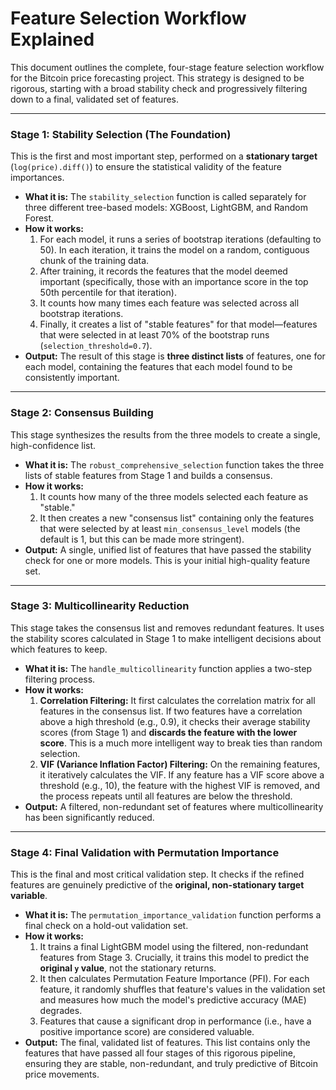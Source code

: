 # Feature Selection Workflow Explained

This document outlines the complete, four-stage feature selection workflow for the Bitcoin price forecasting project. This strategy is designed to be rigorous, starting with a broad stability check and progressively filtering down to a final, validated set of features.

---

### Stage 1: Stability Selection (The Foundation)

This is the first and most important step, performed on a **stationary target** (`log(price).diff()`) to ensure the statistical validity of the feature importances.

-   **What it is:** The `stability_selection` function is called separately for three different tree-based models: XGBoost, LightGBM, and Random Forest.
-   **How it works:**
    1.  For each model, it runs a series of bootstrap iterations (defaulting to 50). In each iteration, it trains the model on a random, contiguous chunk of the training data.
    2.  After training, it records the features that the model deemed important (specifically, those with an importance score in the top 50th percentile for that iteration).
    3.  It counts how many times each feature was selected across all bootstrap iterations.
    4.  Finally, it creates a list of "stable features" for that model—features that were selected in at least 70% of the bootstrap runs (`selection_threshold=0.7`).
-   **Output:** The result of this stage is **three distinct lists** of features, one for each model, containing the features that each model found to be consistently important.

---

### Stage 2: Consensus Building

This stage synthesizes the results from the three models to create a single, high-confidence list.

-   **What it is:** The `robust_comprehensive_selection` function takes the three lists of stable features from Stage 1 and builds a consensus.
-   **How it works:**
    1.  It counts how many of the three models selected each feature as "stable."
    2.  It then creates a new "consensus list" containing only the features that were selected by at least `min_consensus_level` models (the default is 1, but this can be made more stringent).
-   **Output:** A single, unified list of features that have passed the stability check for one or more models. This is your initial high-quality feature set.

---

### Stage 3: Multicollinearity Reduction

This stage takes the consensus list and removes redundant features. It uses the stability scores calculated in Stage 1 to make intelligent decisions about which features to keep.

-   **What it is:** The `handle_multicollinearity` function applies a two-step filtering process.
-   **How it works:**
    1.  **Correlation Filtering:** It first calculates the correlation matrix for all features in the consensus list. If two features have a correlation above a high threshold (e.g., 0.9), it checks their average stability scores (from Stage 1) and **discards the feature with the lower score**. This is a much more intelligent way to break ties than random selection.
    2.  **VIF (Variance Inflation Factor) Filtering:** On the remaining features, it iteratively calculates the VIF. If any feature has a VIF score above a threshold (e.g., 10), the feature with the highest VIF is removed, and the process repeats until all features are below the threshold.
-   **Output:** A filtered, non-redundant set of features where multicollinearity has been significantly reduced.

---

### Stage 4: Final Validation with Permutation Importance

This is the final and most critical validation step. It checks if the refined features are genuinely predictive of the **original, non-stationary target variable**.

-   **What it is:** The `permutation_importance_validation` function performs a final check on a hold-out validation set.
-   **How it works:**
    1.  It trains a final LightGBM model using the filtered, non-redundant features from Stage 3. Crucially, it trains this model to predict the **original `y` value**, not the stationary returns.
    2.  It then calculates Permutation Feature Importance (PFI). For each feature, it randomly shuffles that feature's values in the validation set and measures how much the model's predictive accuracy (MAE) degrades.
    3.  Features that cause a significant drop in performance (i.e., have a positive importance score) are considered valuable.
-   **Output:** The final, validated list of features. This list contains only the features that have passed all four stages of this rigorous pipeline, ensuring they are stable, non-redundant, and truly predictive of Bitcoin price movements.
